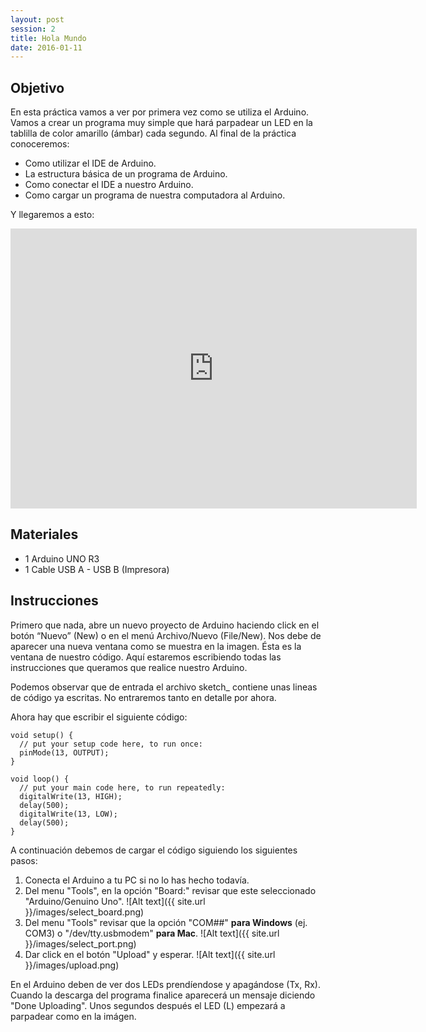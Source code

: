 ```yaml
---
layout: post
session: 2
title: Hola Mundo
date: 2016-01-11
---
```


## Objetivo
En esta práctica vamos a ver por primera vez como se utiliza el Arduino. Vamos a crear un programa muy simple que hará 
parpadear un LED en la tablilla de color amarillo (ámbar) cada segundo. Al final de la práctica conoceremos:

* Como utilizar el IDE de Arduino.
* La estructura básica de un programa de Arduino.
* Como conectar el IDE a nuestro Arduino.
* Como cargar un programa de nuestra computadora al Arduino.

Y llegaremos a esto:
<iframe frameborder='0' height='448' marginheight='0' marginwidth='0' scrolling='no' src='https://123d.circuits.io/circuits/1411515-hello-world/embed#breadboard' width='650'></iframe>

## Materiales
* 1 Arduino UNO R3
* 1 Cable USB A - USB B (Impresora)
 
## Instrucciones
Primero que nada, abre un nuevo proyecto de Arduino haciendo click en el botón “Nuevo” (New) o en el menú Archivo/Nuevo 
(File/New). Nos debe de aparecer una nueva ventana como se muestra en la imagen. Ésta es la ventana de nuestro código. 
Aquí estaremos escribiendo todas las instrucciones que queramos que realice nuestro Arduino. 

Podemos observar que de entrada el archivo sketch_<fecha> contiene unas lineas de código ya escritas. No entraremos 
tanto en detalle por ahora.

Ahora hay que escribir el siguiente código:

    void setup() {
      // put your setup code here, to run once:
      pinMode(13, OUTPUT);
    }
    
    void loop() {
      // put your main code here, to run repeatedly:
      digitalWrite(13, HIGH);
      delay(500);
      digitalWrite(13, LOW);
      delay(500);
    }

A continuación debemos de cargar el código siguiendo los siguientes pasos:

1. Conecta el Arduino a tu PC si no lo has hecho todavía.
2. Del menu "Tools", en la opción "Board:" revisar que este seleccionado "Arduino/Genuino Uno".
![Alt text]({{ site.url }}/images/select_board.png)
3. Del menu "Tools" revisar que la opción "COM##" **para Windows** (ej. COM3) o "/dev/tty.usbmodem" **para Mac**.
![Alt text]({{ site.url }}/images/select_port.png)
4. Dar click en el botón "Upload" y esperar.
![Alt text]({{ site.url }}/images/upload.png)

En el Arduino deben de ver dos LEDs prendíendose y apagándose (Tx, Rx). Cuando la descarga del programa finalice 
aparecerá un mensaje diciendo "Done Uploading". Unos segundos después el LED (L) empezará a parpadear como en la imágen.